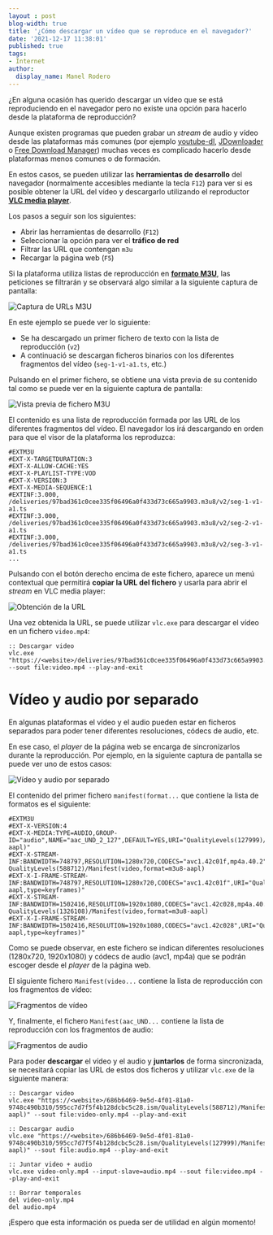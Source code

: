 ```yaml
---
layout : post
blog-width: true
title: '¿Cómo descargar un vídeo que se reproduce en el navegador?'
date: '2021-12-17 11:38:01'
published: true
tags:
- Internet
author:
  display_name: Manel Rodero
---
```


¿En alguna ocasión has querido descargar un vídeo que se está reproduciendo en el navegador pero no existe una opción para hacerlo desde la plataforma de reproducción?

Aunque existen programas que pueden grabar un _stream_ de audio y vídeo desde las plataformas más comunes (por ejemplo [youtube-dl](https://yt-dl.org/), [JDownloader](https://jdownloader.org/) o [Free Download Manager](https://www.freedownloadmanager.org/)) muchas veces es complicado hacerlo desde plataformas menos comunes o de formación.

En estos casos, se pueden utilizar las **herramientas de desarrollo** del navegador (normalmente accesibles mediante la tecla `F12`) para ver si es posible obtener la URL del vídeo y descargarlo utilizando el reproductor **[VLC media player](https://www.videolan.org/)**.

Los pasos a seguir son los siguientes:

* Abrir las herramientas de desarrollo (`F12`)
* Seleccionar la opción para ver el **tráfico de red**
* Filtrar las URL que contengan `m3u`
* Recargar la página web (`F5`)

Si la plataforma utiliza listas de reproducción en **[formato M3U](https://www.adslzone.net/reportajes/software/archivos-m3u/)**, las peticiones se filtrarán y se observará algo similar a la siguiente captura de pantalla:

![Captura de URLs M3U][1]

En este ejemplo se puede ver lo siguiente:

* Se ha descargado un primer fichero de texto con la lista de reproducción (`v2`)
* A continuació se descargan ficheros binarios con los diferentes fragmentos del vídeo (`seg-1-v1-a1.ts`, etc.)

Pulsando en el primer fichero, se obtiene una vista previa de su contenido tal como se puede ver en la siguiente captura de pantalla:

![Vista previa de fichero M3U][2]

El contenido es una lista de reproducción formada por las URL de los diferentes fragmentos del vídeo. El navegador los irá descargando en orden para que el visor de la plataforma los reproduzca:

```
#EXTM3U
#EXT-X-TARGETDURATION:3
#EXT-X-ALLOW-CACHE:YES
#EXT-X-PLAYLIST-TYPE:VOD
#EXT-X-VERSION:3
#EXT-X-MEDIA-SEQUENCE:1
#EXTINF:3.000,
/deliveries/97bad361c0cee335f06496a0f433d73c665a9903.m3u8/v2/seg-1-v1-a1.ts
#EXTINF:3.000,
/deliveries/97bad361c0cee335f06496a0f433d73c665a9903.m3u8/v2/seg-2-v1-a1.ts
#EXTINF:3.000,
/deliveries/97bad361c0cee335f06496a0f433d73c665a9903.m3u8/v2/seg-3-v1-a1.ts
...
```

Pulsando con el botón derecho encima de este fichero, aparece un menú contextual que permitirá **copiar la URL del fichero** y usarla para abrir el _stream_ en VLC media player:

![Obtención de la URL][3]

Una vez obtenida la URL, se puede utilizar `vlc.exe` para descargar el vídeo en un fichero `video.mp4`:

```
:: Descargar video
vlc.exe "https://<website>/deliveries/97bad361c0cee335f06496a0f433d73c665a9903.m3u8/v2" --sout file:video.mp4 --play-and-exit
```

# Vídeo y audio por separado

En algunas plataformas el vídeo y el audio pueden estar en ficheros separados para poder tener diferentes resoluciones, códecs de audio, etc.

En ese caso, el _player_ de la página web se encarga de sincronizarlos durante la reproducción. Por ejemplo, en la siguiente captura de pantalla se puede ver uno de estos casos:

![Vídeo y audio por separado][4]

El contenido del primer fichero `manifest(format...` que contiene la lista de formatos es el siguiente:

```
#EXTM3U
#EXT-X-VERSION:4
#EXT-X-MEDIA:TYPE=AUDIO,GROUP-ID="audio",NAME="aac_UND_2_127",DEFAULT=YES,URI="QualityLevels(127999)/Manifest(aac_UND_2_127,format=m3u8-aapl)"
#EXT-X-STREAM-INF:BANDWIDTH=748797,RESOLUTION=1280x720,CODECS="avc1.42c01f,mp4a.40.2",AUDIO="audio"
QualityLevels(588712)/Manifest(video,format=m3u8-aapl)
#EXT-X-I-FRAME-STREAM-INF:BANDWIDTH=748797,RESOLUTION=1280x720,CODECS="avc1.42c01f",URI="QualityLevels(588712)/Manifest(video,format=m3u8-aapl,type=keyframes)"
#EXT-X-STREAM-INF:BANDWIDTH=1502416,RESOLUTION=1920x1080,CODECS="avc1.42c028,mp4a.40.2",AUDIO="audio"
QualityLevels(1326108)/Manifest(video,format=m3u8-aapl)
#EXT-X-I-FRAME-STREAM-INF:BANDWIDTH=1502416,RESOLUTION=1920x1080,CODECS="avc1.42c028",URI="QualityLevels(1326108)/Manifest(video,format=m3u8-aapl,type=keyframes)"
```

Como se puede observar, en este fichero se indican diferentes resoluciones (1280x720, 1920x1080) y códecs de audio (avc1, mp4a) que se podrán escoger desde el _player_ de la página web.

El siguiente fichero `Manifest(video...` contiene la lista de reproducción con los fragmentos de vídeo:

![Fragmentos de vídeo][5]

Y, finalmente, el fichero `Manifest(aac_UND...` contiene la lista de reproducción con los fragmentos de audio:

![Fragmentos de audio][6]

Para poder **descargar** el vídeo y el audio y **juntarlos** de forma sincronizada, se necesitará copiar las URL de estos dos ficheros y utilizar `vlc.exe` de la siguiente manera:

```
:: Descargar video
vlc.exe "https://<website>/686b6469-9e5d-4f01-81a0-9748c490b310/595cc7d7f5f4b128dcbc5c28.ism/QualityLevels(588712)/Manifest(video,format=m3u8-aapl)" --sout file:video-only.mp4 --play-and-exit

:: Descargar audio
vlc.exe "https://<website>/686b6469-9e5d-4f01-81a0-9748c490b310/595cc7d7f5f4b128dcbc5c28.ism/QualityLevels(127999)/Manifest(aac_UND_2_127,format=m3u8-aapl)" --sout file:audio.mp4 --play-and-exit

:: Juntar video + audio
vlc.exe video-only.mp4 --input-slave=audio.mp4 --sout file:video.mp4 --play-and-exit

:: Borrar temporales
del video-only.mp4
del audio.mp4
```

¡Espero que esta información os pueda ser de utilidad en algún momento!


[1]: /assets/img/blog/2021-12-17_image_1.png "Captura de URLs M3U"
[2]: /assets/img/blog/2021-12-17_image_2.png "Vista previa de fichero M3U"
[3]: /assets/img/blog/2021-12-17_image_3.png "Obtención de la URL"
[4]: /assets/img/blog/2021-12-17_image_4.png "Vídeo y audio por separado"
[5]: /assets/img/blog/2021-12-17_image_5.png "Fragmentos de vídeo"
[6]: /assets/img/blog/2021-12-17_image_6.png "Fragmentos de audio"
